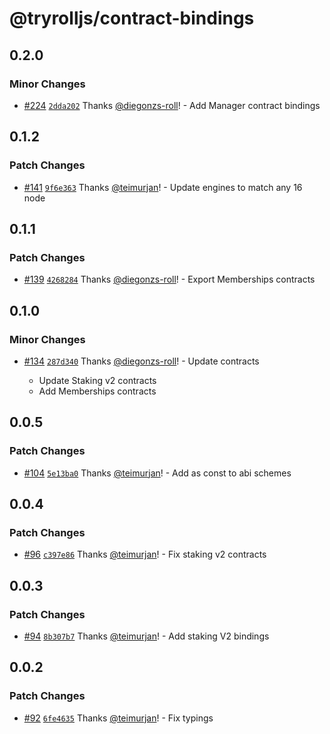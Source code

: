 # @tryrolljs/contract-bindings

## 0.2.0

### Minor Changes

- [#224](https://github.com/TuringAdvisoryGroup/tryrolljs/pull/224) [`2dda202`](https://github.com/TuringAdvisoryGroup/tryrolljs/commit/2dda2022a5ab07879c36798fa11fe11b191d6a83) Thanks [@diegonzs-roll](https://github.com/diegonzs-roll)! - Add Manager contract bindings

## 0.1.2

### Patch Changes

- [#141](https://github.com/TuringAdvisoryGroup/tryrolljs/pull/141) [`9f6e363`](https://github.com/TuringAdvisoryGroup/tryrolljs/commit/9f6e3637330ac931b08fa1d21ab9d05cb18a6893) Thanks [@teimurjan](https://github.com/teimurjan)! - Update engines to match any 16 node

## 0.1.1

### Patch Changes

- [#139](https://github.com/TuringAdvisoryGroup/tryrolljs/pull/139) [`4268284`](https://github.com/TuringAdvisoryGroup/tryrolljs/commit/4268284364764521d6760e8e0077e46930689ca8) Thanks [@diegonzs-roll](https://github.com/diegonzs-roll)! - Export Memberships contracts

## 0.1.0

### Minor Changes

- [#134](https://github.com/TuringAdvisoryGroup/tryrolljs/pull/134) [`287d340`](https://github.com/TuringAdvisoryGroup/tryrolljs/commit/287d3406be30c3b83d6f116980df8fb04bd3d85b) Thanks [@diegonzs-roll](https://github.com/diegonzs-roll)! - Update contracts

  - Update Staking v2 contracts
  - Add Memberships contracts

## 0.0.5

### Patch Changes

- [#104](https://github.com/TuringAdvisoryGroup/tryrolljs/pull/104) [`5e13ba0`](https://github.com/TuringAdvisoryGroup/tryrolljs/commit/5e13ba049d34da191ef6503988bbb7d8393bf14b) Thanks [@teimurjan](https://github.com/teimurjan)! - Add as const to abi schemes

## 0.0.4

### Patch Changes

- [#96](https://github.com/TuringAdvisoryGroup/tryrolljs/pull/96) [`c397e86`](https://github.com/TuringAdvisoryGroup/tryrolljs/commit/c397e8659951712c50843c6d1bd2f30055fd3b9d) Thanks [@teimurjan](https://github.com/teimurjan)! - Fix staking v2 contracts

## 0.0.3

### Patch Changes

- [#94](https://github.com/TuringAdvisoryGroup/tryrolljs/pull/94) [`8b307b7`](https://github.com/TuringAdvisoryGroup/tryrolljs/commit/8b307b7d9719893d451e5070e286fa2950b053af) Thanks [@teimurjan](https://github.com/teimurjan)! - Add staking V2 bindings

## 0.0.2

### Patch Changes

- [#92](https://github.com/TuringAdvisoryGroup/tryrolljs/pull/92) [`6fe4635`](https://github.com/TuringAdvisoryGroup/tryrolljs/commit/6fe46357ff153138aa07ef7f045e80ba093343c9) Thanks [@teimurjan](https://github.com/teimurjan)! - Fix typings
